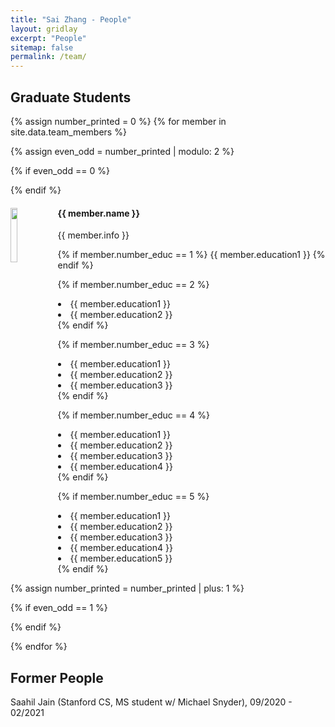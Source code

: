 ```yaml
---
title: "Sai Zhang - People"
layout: gridlay
excerpt: "People"
sitemap: false
permalink: /team/
---
```


## Graduate Students
{% assign number_printed = 0 %}
{% for member in site.data.team_members %}

{% assign even_odd = number_printed | modulo: 2 %}

{% if even_odd == 0 %}
<div class="row">
{% endif %}
<div class="col-sm-12 clearfix">
  <img src="{{ site.url }}{{ site.baseurl }}/images/teampic/{{ member.photo }}" class="img-responsive" width="15%" style="float: left" />
  <h4>{{ member.name }}</h4>
  {{ member.info }}
  
  {% if member.number_educ == 1 %}
  {{ member.education1 }}
  {% endif %}

  {% if member.number_educ == 2 %}
  <li> {{ member.education1 }} </li>
  <li> {{ member.education2 }} </li>
  {% endif %}

  {% if member.number_educ == 3 %}
  <li> {{ member.education1 }} </li>
  <li> {{ member.education2 }} </li>
  <li> {{ member.education3 }} </li>
  {% endif %}

  {% if member.number_educ == 4 %}
  <li> {{ member.education1 }} </li>
  <li> {{ member.education2 }} </li>
  <li> {{ member.education3 }} </li>
  <li> {{ member.education4 }} </li>
  {% endif %}

  {% if member.number_educ == 5 %}
  <li> {{ member.education1 }} </li>
  <li> {{ member.education2 }} </li>
  <li> {{ member.education3 }} </li>
  <li> {{ member.education4 }} </li>
  <li> {{ member.education5 }} </li>
  {% endif %}

</div>

{% assign number_printed = number_printed | plus: 1 %}

{% if even_odd == 1 %}
</div>
{% endif %}

{% endfor %}

## Former People
Saahil Jain (Stanford CS, MS student w/ Michael Snyder), 09/2020 - 02/2021


